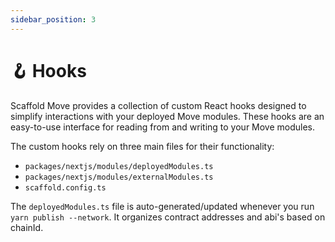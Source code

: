```yaml
---
sidebar_position: 3 
---
```


# 🪝 Hooks

Scaffold Move provides a collection of custom React hooks designed to simplify interactions with your deployed Move modules. These hooks are an easy-to-use interface for reading from and writing to your Move modules.

The custom hooks rely on three main files for their functionality:

* `packages/nextjs/modules/deployedModules.ts`
* `packages/nextjs/modules/externalModules.ts`
* `scaffold.config.ts`

The `deployedModules.ts` file is auto-generated/updated whenever you run `yarn publish --network`. It organizes contract addresses and abi's based on chainId. 
